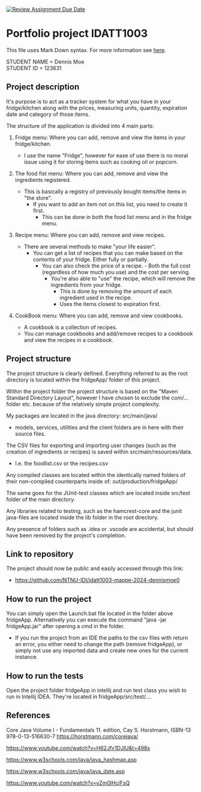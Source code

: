 [![Review Assignment Due Date](https://classroom.github.com/assets/deadline-readme-button-22041afd0340ce965d47ae6ef1cefeee28c7c493a6346c4f15d667ab976d596c.svg)](https://classroom.github.com/a/INcAwgxk)

# Portfolio project IDATT1003

This file uses Mark Down syntax. For more information see [here](https://www.markdownguide.org/basic-syntax/).

[//]: # "TODO: Fill inn your name and student ID"

STUDENT NAME = Dennis Moe  
STUDENT ID = 123631

## Project description

[//]: # "TODO: Write a short description of your project/product here."

It's purpose is to act as a tracker system for what you have in your fridge/kitchen
along with the prices, measuring units, quantity, expiration date and category of those items.

The structure of the application is divided into 4 main parts:

1.  Fridge menu: Where you can add, remove and view the items in your fridge/kitchen.

    - I use the name "Fridge", however for ease of use there is no moral issue using it for storing
      items such as cooking oil or popcorn.

2.  The food fist menu: Where you can add, remove and view the ingredients registered.

    - This is basically a registry of previously bought items/the items in "the store".
      - If you want to add an item not on this list, you need to create it first.
        - This can be done in both the food list menu and in the fridge menu.

3.  Recipe menu: Where you can add, remove and view recipes.

    - There are several methods to make "your life easier".
      - You can get a list of recipes that you can make based on the contents
        of your fridge. Either fully or partially.
        - You can also check the price of a recipe. - Both the full cost (regardless of how much you use) and the cost per serving.
          - You're also able to "use" the recipe,
            which will remove the ingredients from your fridge.
            - This is done by removing the amount of each ingredient used in the recipe.
            - Uses the items closest to expiration first.

4.  CookBook menu: Where you can add, remove and view cookbooks.

    - A cookbook is a collection of recipes.
    - You can manage cookbooks and add/remove recipes
      to a cookbook and view the recipes in a cookbook.

## Project structure

[//]: # "TODO: Describe the structure of your project here. How have you used packages in your structure. Where are all sourcefiles stored. Where are all JUnit-test classes stored. etc."

The project structure is clearly defined. Everything referred to as the root directory is located within the fridgeApp/ folder of this project.

Within the project folder the project structure is based on the "Maven Standard Directory Layout", however I have chosen to exclude the com/... folder etc. because of the relatively simple project complexity.

My packages are located in the java directory: src/main/java/

- models, services, utilities and the client folders are in here with their source
  files.

The CSV files for exporting and importing user changes (such as the creation of ingredients or recipes) is saved within src/main/resources/data.

- I.e. the foodlist.csv or the recipes.csv

Any compiled classes are located within the identically named folders of their non-compiled counterparts inside of:
out/production/fridgeApp/

The same goes for the JUnit-test classes which are located inside src/test folder of the main directory.

Any libraries related to testing, such as the hamcrest-core and the junit java-files are located inside the lib folder in the root directory.

Any presence of folders such as .idea or .vscode are accidental, but should have been removed by the project's completion.

## Link to repository

[//]: # "TODO: Include a link to your GitHub repository here."

The project should now be public and easily accessed through this link:

- https://github.com/NTNU-IDI/idatt1003-mappe-2024-dennismoe0

## How to run the project

[//]: # "TODO: Describe how to run your project here. What is the main class? What is the main method?
What is the input and output of the program? What is the expected behaviour of the program?"

You can simply open the Launch.bat file located in the folder above fridgeApp.
Alternatively you can execute the command "java -jar fridgeApp.jar" after opening a cmd in the folder.

- If you run the project from an IDE the paths to the csv files with return an error, you either need to change the path (remove fridgeApp), or simply not use any imported data and create new ones for the current instance.

## How to run the tests

[//]: # "TODO: Describe how to run the tests here."

Open the project folder fridgeApp in intellij and run test class you wish to run in Intellij IDEA.
They're located in fridgeApp/src/test/....

## References

[//]: # "TODO: Include references here, if any. For example, if you have used code from the course book, include a reference to the chapter.
Or if you have used code from a website or other source, include a link to the source."

Core Java Volume I - Fundamentals 11. edition, Cay S. Horstmann, ISBN-13 978-0-13-516630-7
https://horstmann.com/corejava/

https://www.youtube.com/watch?v=H62Jfv1DJlU&t=498s

https://www.w3schools.com/java/java_hashmap.asp

https://www.w3schools.com/java/java_date.asp

https://www.youtube.com/watch?v=vZm0lHciFsQ
